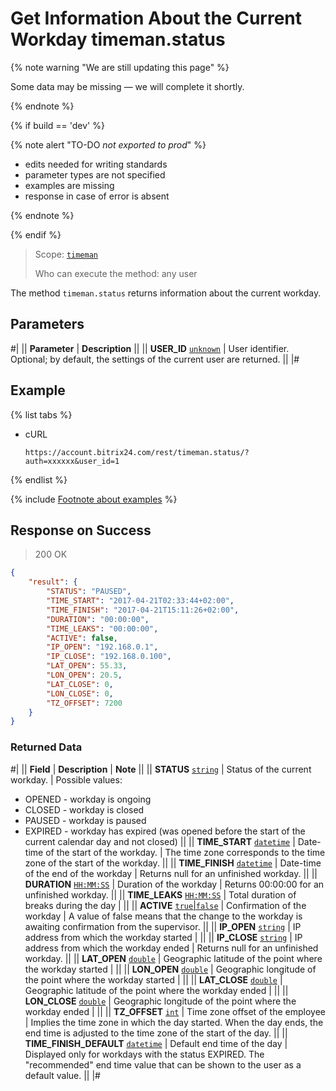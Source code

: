 # Get Information About the Current Workday timeman.status

{% note warning "We are still updating this page" %}

Some data may be missing — we will complete it shortly.

{% endnote %}

{% if build == 'dev' %}

{% note alert "TO-DO _not exported to prod_" %}

- edits needed for writing standards
- parameter types are not specified
- examples are missing
- response in case of error is absent

{% endnote %}

{% endif %}

> Scope: [`timeman`](../../scopes/permissions.md)
>
> Who can execute the method: any user

The method `timeman.status` returns information about the current workday.

## Parameters

#|
|| **Parameter** | **Description** ||
|| **USER_ID**
[`unknown`](../../data-types.md) | User identifier. Optional; by default, the settings of the current user are returned. ||
|#

## Example

{% list tabs %}

- cURL

    ```http
    https://account.bitrix24.com/rest/timeman.status/?auth=xxxxxx&user_id=1
    ```

{% endlist %}

{% include [Footnote about examples](../../../_includes/examples.md) %}

## Response on Success

> 200 OK
```json
{
    "result": {
        "STATUS": "PAUSED",
        "TIME_START": "2017-04-21T02:33:44+02:00",
        "TIME_FINISH": "2017-04-21T15:11:26+02:00",
        "DURATION": "00:00:00",
        "TIME_LEAKS": "00:00:00",
        "ACTIVE": false,
        "IP_OPEN": "192.168.0.1",
        "IP_CLOSE": "192.168.0.100",
        "LAT_OPEN": 55.33,
        "LON_OPEN": 20.5,
        "LAT_CLOSE": 0,
        "LON_CLOSE": 0,
        "TZ_OFFSET": 7200
    }
}
```

### Returned Data

#|
|| **Field** | **Description** | **Note** ||
|| **STATUS**
[`string`](../../data-types.md) | Status of the current workday. | Possible values:
- OPENED - workday is ongoing
- CLOSED - workday is closed
- PAUSED - workday is paused
- EXPIRED - workday has expired (was opened before the start of the current calendar day and not closed) ||
|| **TIME_START**
[`datetime`](../../data-types.md) | Date-time of the start of the workday. | The time zone corresponds to the time zone of the start of the workday. ||
|| **TIME_FINISH**
[`datetime`](../../data-types.md) | Date-time of the end of the workday | Returns null for an unfinished workday. ||
|| **DURATION**
[`HH:MM:SS`](../../data-types.md) | Duration of the workday | Returns 00:00:00 for an unfinished workday. ||
|| **TIME_LEAKS**
[`HH:MM:SS`](../../data-types.md) | Total duration of breaks during the day | ||
|| **ACTIVE**
[`true`\|`false`](../../data-types.md) | Confirmation of the workday | A value of false means that the change to the workday is awaiting confirmation from the supervisor. ||
|| **IP_OPEN**
[`string`](../../data-types.md) | IP address from which the workday started | ||
|| **IP_CLOSE**
[`string`](../../data-types.md) | IP address from which the workday ended | Returns null for an unfinished workday. ||
|| **LAT_OPEN**
[`double`](../../data-types.md) | Geographic latitude of the point where the workday started | ||
|| **LON_OPEN**
[`double`](../../data-types.md) | Geographic longitude of the point where the workday started | ||
|| **LAT_CLOSE**
[`double`](../../data-types.md) | Geographic latitude of the point where the workday ended | ||
|| **LON_CLOSE**
[`double`](../../data-types.md) | Geographic longitude of the point where the workday ended | ||
|| **TZ_OFFSET**
[`int`](../../data-types.md) | Time zone offset of the employee | Implies the time zone in which the day started. When the day ends, the end time is adjusted to the time zone of the start of the day. ||
|| **TIME_FINISH_DEFAULT**
[`datetime`](../../data-types.md) | Default end time of the day | Displayed only for workdays with the status EXPIRED. The "recommended" end time value that can be shown to the user as a default value. ||
|#